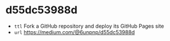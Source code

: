 # d55dc53988d
+ `ttl` Fork a GitHub repository and deploy its GitHub Pages site
+ `url` https://medium.com/@6unpnp/d55dc53988d
